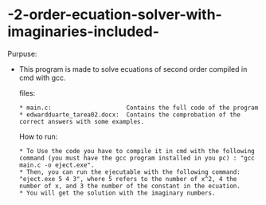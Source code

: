 # -2-order-ecuation-solver-with-imaginaries-included-
Purpuse: 

* This program is made to solve ecuations of second order compiled in cmd with gcc.

   files:
   
      * main.c:                     Contains the full code of the program
      * edwardduarte_tarea02.docx:  Contains the comprobation of the correct answers with some examples.

   How to run:

      * To Use the code you have to compile it in cmd with the following command (you must have the gcc program installed in you pc) : "gcc main.c -o eject.exe". 
      * Then, you can run the ejecutable with the following command: "eject.exe 5 4 3", where 5 refers to the number of x^2, 4 the number of x, and 3 the number of the constant in the ecuation.
      * You will get the solution with the imaginary numbers.


